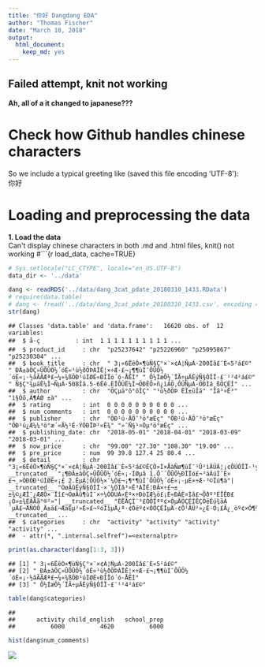 ```yaml
---
title: "你好 Dangdang EDA"
author: "Thomas Fischer"
date: "March 10, 2018"
output:
  html_document:
    keep_md: yes
---
```


## Failed attempt, knit not working
**Ah, all of a it changed to japanese???**


# Check how Github handles chinese characters
So we include a typical greeting like (saved this file encoding 'UTF-8'):  
你好

# Loading and preprocessing the data
**1. Load the data**  
Can't display chinese characters in both .md and .html files, knit() not working
#```{r load_data, cache=TRUE}

```r
# Sys.setlocale("LC_CTYPE", locale="en_US.UTF-8")
data_dir <- '../data'

dang <- readRDS('../data/dang_3cat_pdate_20180310_1433.RData')
# require(data.table)
# dang <- fread('../data/dang_3cat_pdate_20180310_1433.csv', encoding = 'UTF-8')
str(dang)
```

```
## Classes 'data.table' and 'data.frame':	16620 obs. of  12 variables:
##  $ å·ç          : int  1 1 1 1 1 1 1 1 1 1 ...
##  $ product_id     : chr  "p25237642" "p25226960" "p25095867" "p25230304" ...
##  $ book_title     : chr  " 3¡«6ËêÓ×¶ùÑ§Ç°×¨×¢Á¦ÑµÁ·200Ìâ£¨È«5²á£©" " ÐÂ±àÖÇ»ÛÕÛÖ½´óÈ«¹ù½ðÖÞÀÏÊ¦×÷Æ·£¬¡¶¶ùÍ¯ÕÛÖ½´óÈ«¡·½ãÃÃÆª£¬¼«¾ßÖÐ¹úÌØÉ«ÐÎÏó´ó·ÅËÍ" " Ô½ÍæÔ½´ÏÃ÷µÄÊýÑ§ÓÎÏ·£¨¹²4²á£©" " Ñ§Ç°¾­µäË¼Î¬ÑµÁ·508Ìâ.5-6Ëê.ÉÏÔÚË¼Î¬ÖÐÊÕ»ñ¿ìÀÖ,ÔÚÑµÁ·ÖÐÌá¸ßÖÇÉÌ" ...
##  $ author         : chr  "ÖÇµä°ô°ôÌÇ" "¹ù½ðÖÞ ËÎ±üÎä" "Îâ³¤Ë³" "ì§Òô,Â¶ÁØ ±à" ...
##  $ rating         : int  0 0 0 0 0 0 0 0 0 0 ...
##  $ num_comments   : int  0 0 0 0 0 0 0 0 0 0 ...
##  $ publisher      : chr  "ÖÐ¹ú·ÄÖ¯³ö°æÉç" "ÖÐ¹ú·ÄÖ¯³ö°æÉç" "ÖÐ¹ú¿Æ¼¼³ö°æ´«Ã½¹É·ÝÓÐÏÞ¹«Ë¾" "»¯Ñ§¹¤Òµ³ö°æÉç" ...
##  $ publishing_date: chr  "2018-05-01" "2018-04-01" "2018-03-09" "2018-03-01" ...
##  $ now_price      : chr  "99.00" "27.30" "108.30" "19.00" ...
##  $ pre_price      : num  99 39.8 127.4 25 80.4 ...
##  $ detail         : chr  "3¡«6ËêÓ×¶ùÑ§Ç°×¨×¢Á¦ÑµÁ·200Ìâ£¨È«5²á£©ÊÇÒ»Ì×ÅàÑø¶ùÍ¯¹Û²ìÄÜÁ¦¡¢ÔÚÓÎÏ·¹ý³ÌÖÐÍÆ½ø¶ùÍ¯×¨×¢Á¦ÐÎ³ÉÓë·¢Õ¹µÄÒæÖÇÓÎÏ·Êé"| __truncated__ "¡¶ÐÂ±àÖÇ»ÛÕÛÖ½´óÈ«¡·ÌØµã 1.Ô­´´ÕÛÖ½ÐÎÏó£¬³äÂúÍ¯È¤£¬¸»ÓÐÖÐ¹úÌØÉ«¡£ 2.ÊµÁ¦ÕÛÖ½×¨¼Ò£¬¡¶*¶ùÍ¯ÕÛÖ½´óÈ«¡·µÈ×÷Æ·³©Ïú¶à"| __truncated__ "ÖøÃûÊýÑ§ÓÎÏ·×¨¼ÒÎâ³¤Ë³ÀÏÊ¦ÐÂ×÷£¬±±¾©¿ÆÎ¯¿ÆÆÕ×¨Ïî£¬ÖøÃû¶ùÍ¯×÷¼ÒÖÜÁ«Éº×÷ÐòÍÆ¼ö£¡È«ÐÂÈ¤Ìâ£¬Õðº³ÉÏÊÐ£¡Ò»±¾ÈÃÄã°®²»"| __truncated__ "ÈËÃÇÍ¨³£ÒÔÎªº¢×ÓµÄÖÇÉÌÊÇÓëÉú¾ãÀ´µÄ£¬ÄÑÒÔ¸Ä±ä£¬ÆäÊµ²»È»£¬ºóÌìµÄ¿ª·¢Óëº¢×ÓÖÇÉÌµÄ·¢Õ¹ÃÜ²»¿É·Ö¡£Ã¿¸öº¢×Ó¶¼ÊÇ¶ÀÌØµÄ"| __truncated__ ...
##  $ categories     : chr  "activity" "activity" "activity" "activity" ...
##  - attr(*, ".internal.selfref")=<externalptr>
```

```r
print(as.character(dang[1:3, 3]))
```

```
## [1] " 3¡«6ËêÓ×¶ùÑ§Ç°×¨×¢Á¦ÑµÁ·200Ìâ£¨È«5²á£©"                                        
## [2] " ÐÂ±àÖÇ»ÛÕÛÖ½´óÈ«¹ù½ðÖÞÀÏÊ¦×÷Æ·£¬¡¶¶ùÍ¯ÕÛÖ½´óÈ«¡·½ãÃÃÆª£¬¼«¾ßÖÐ¹úÌØÉ«ÐÎÏó´ó·ÅËÍ"
## [3] " Ô½ÍæÔ½´ÏÃ÷µÄÊýÑ§ÓÎÏ·£¨¹²4²á£©"
```

```r
table(dang$categories)
```

```
## 
##      activity child_english   school_prep 
##          6000          4620          6000
```

```r
hist(dang$num_comments)
```

![](dang_test_files/figure-html/load_data-1.png)<!-- -->
